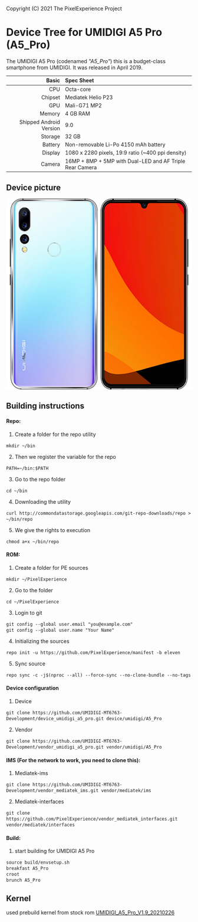 Copyright (C) 2021 The PixelExperience Project

Device Tree for UMIDIGI A5 Pro (A5_Pro)
==========================================

The UMIDIGI A5 Pro (codenamed _"A5_Pro"_) this is a budget-class smartphone from UMIDIGI.
It was released in April 2019.

| Basic                   | Spec Sheet                                                                                                                     |
| -----------------------:|:------------------------------------------------------------------------------------------------------------------------------ |
| CPU                     | Octa-core                                                                                                                      |
| Chipset                 | Mediatek Helio P23                                                                                                             |
| GPU                     | Mali-G71 MP2                                                                                                                   |
| Memory                  | 4 GB RAM                                                                                                                       |
| Shipped Android Version | 9.0                                                                                                                            |
| Storage                 | 32 GB                                                                                                                          |
| Battery                 | Non-removable Li-Po 4150 mAh battery                                                                                           |
| Display                 | 1080 x 2280 pixels, 19:9 ratio (~400 ppi density)                                                                              |
| Camera                  | 16MP + 8MP + 5MP with Dual-LED and AF Triple Rear Camera                                                                       | 

## Device picture
<img src="https://raw.githubusercontent.com/Hadenix/Hadenix.github.io/master/images/umidigi-a5-pro/logo.png" width="538" height="518"/>

## Building instructions

#### Repo:

1. Create a folder for the repo utility
```
mkdir ~/bin
```
2. Then we register the variable for the repo
```
PATH=~/bin:$PATH
```
3. Go to the repo folder
```
cd ~/bin
```
4. Downloading the utility
```
curl http://commondatastorage.googleapis.com/git-repo-downloads/repo > ~/bin/repo
```
5. We give the rights to execution
```
chmod a+x ~/bin/repo
```

#### ROM:

1. Create a folder for PE sources
```
mkdir ~/PixelExperience
```
2. Go to the folder
```
cd ~/PixelExperience
```
3. Login to git
```
git config --global user.email "you@example.com"
git config --global user.name "Your Name"
```
4. Initializing the sources
```
repo init -u https://github.com/PixelExperience/manifest -b eleven
```
5. Sync source
```
repo sync -c -j$(nproc --all) --force-sync --no-clone-bundle --no-tags
```

#### Device configuration

1. Device
```
git clone https://github.com/UMIDIGI-MT6763-Development/device_umidigi_a5_pro.git device/umidigi/A5_Pro
```
2. Vendor
```
git clone https://github.com/UMIDIGI-MT6763-Development/vendor_umidigi_a5_pro.git vendor/umidigi/A5_Pro
```

#### IMS (For the network to work, you need to clone this):

1. Mediatek-ims
```
git clone https://github.com/UMIDIGI-MT6763-Development/vendor_mediatek_ims.git vendor/mediatek/ims
```
2. Mediatek-interfaces
```
git clone https://github.com/PixelExperience/vendor_mediatek_interfaces.git vendor/mediatek/interfaces
```

#### Build:

1. start building for UMIDIGI A5 Pro
```
source build/envsetup.sh
breakfast A5_Pro
croot
brunch A5_Pro
```

## Kernel

used prebuild kernel from stock rom [UMIDIGI_A5_Pro_V1.9_20210226](https://www.mediafire.com/file/9evsrqhohzcgrou/UMIDIGI_A5_Pro_V1.9_20210226.rar/file)
